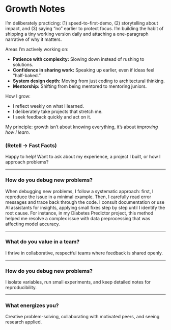 # Growth Notes

I’m deliberately practicing: (1) speed-to-first-demo, (2) storytelling about impact, and (3) saying “no” earlier to protect focus. I’m building the habit of shipping a tiny working version daily and attaching a one-paragraph narrative of why it matters.

Areas I’m actively working on:
- **Patience with complexity:** Slowing down instead of rushing to solutions.
- **Confidence in sharing work:** Speaking up earlier, even if ideas feel “half-baked.”
- **System design depth:** Moving from just coding to architectural thinking.
- **Mentorship:** Shifting from being mentored to mentoring juniors.

How I grow:
- I reflect weekly on what I learned.
- I deliberately take projects that stretch me.
- I seek feedback quickly and act on it.

My principle: growth isn’t about knowing everything, it’s about *improving how I learn*.
### (Retell → Fast Facts)

Happy to help! Want to ask about my experience, a project I built, or how I approach problems?

---
### How do you debug new problems?

When debugging new problems, I follow a systematic approach: first, I reproduce the issue in a minimal example. Then, I carefully read error messages and trace back through the code. I consult documentation or use AI assistants for insights, applying small fixes step by step until I identify the root cause. For instance, in my Diabetes Predictor project, this method helped me resolve a complex issue with data preprocessing that was affecting model accuracy.

---
### What do you value in a team?
I thrive in collaborative, respectful teams where feedback is shared openly.

---

### How do you debug new problems?
I isolate variables, run small experiments, and keep detailed notes for reproducibility.

---

### What energizes you?
Creative problem-solving, collaborating with motivated peers, and seeing research applied.

